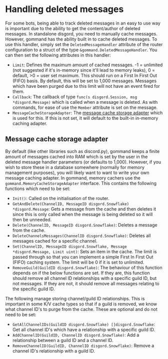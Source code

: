 # Handling deleted messages

For some bots, being able to track deleted messages in an easy to use way is important due to the ability to get the content/author of deleted messages. In standalone disgord, you need to manually cache messages. However, gommand has the ability built in to cache deleted messages. To use this handler, simply set the `DeletedMessageHandler` attribute of the router configuration to a struct of the type `&gommand.DeletedMessageHandler`. You can then set the following attributes in this handler:

- `Limit`: Defines the maximum amount of cached messages. -1 = unlimited (not suggested if it's in-memory since it'll lead to memory leaks), 0 = default, >0 = user set maximum. This should run on a First In First Out (FIFO) basis. By default, this will be set to 1,000 messages. Messages which have been purged due to this limit will not have an event fired for them.
- `Callback`: The callback of type `func(s disgord.Session, msg *disgord.Message)` which is called when a message is deleted. As with commands, for ease of use the `Member` attribute is set on the message.
- `MessageCacheStorageAdapter`: The [message cache storage adapter](./message-cache-storage-adapter.md) which is used for this. If this is not set, it will default to the built-in in-memory caching adapter.

## Message cache storage adapter
By default (like other libraries such as discord.py), gommand keeps a finite amount of messages cached into RAM which is set by the user in the deleted message handler parameters (or defaults to 1,000). However, if you wish to store these in a database somewhere (normally for memory management purposes), you will likely want to want to write your own message caching adapter. In gommand, memory cachers use the `gommand.MemoryCacheStorageAdapter` interface. This contains the following functions which need to be set:

- `Init()`: Called on the initialisation of the router.
- `GetAndDelete(ChannelID, MessageID disgord.Snowflake) *disgord.Message`: Gets a message from the cache and then deletes it since this is only called when the message is being deleted so it will then be unneeded.
- `Delete(ChannelID, MessageID disgord.Snowflake)`: Deletes a message from the cache.
- `DeleteChannelsMessages(ChannelID disgord.Snowflake)`: Deletes all messages cached for a specific channel.
- `Set(ChannelID, MessageID disgord.Snowflake, Message *disgord.Message, Limit uint)`: Sets an item in the cache. The limit is passed through so that you can implement a simple First In First Out (FIFO) caching system. The limit will be 0 if it is set to unlimited.
- `RemoveGuild(GuildID disgord.Snowflake)`: The behaviour of this function depends on if the below functions are set. If they are, this function should remove all channel ID relationships with a specific guild ID, but not messages. If they are not, it should remove all messages relating to the specific guild ID.

The following manage storing channel/guild ID relationships. This is important in some K/V cache types so that if a guild is removed, we know what channel ID's to purge from the cache. These are optional and do not need to be set:

- `GetAllChannelIDs(GuildID disgord.Snowflake) []disgord.Snowflake`: Get all channel ID's which have a relationship with a specific guild ID.
- `AddChannelID(GuildID, ChannelID disgord.Snowflake)`: Add a relationship between a guild ID and a channel ID.
- `RemoveChannelID(GuildID, ChannelID disgord.Snowflake)`: Remove a channel ID's relationship with a guild ID.
